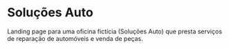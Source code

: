 # Soluções Auto

Landing page para uma oficina fictícia (Soluções Auto) que presta serviços de reparação de automóveis e venda de peças.
